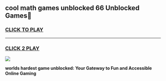
## cool math games unblocked 66 Unblocked Games👋
<h3>
<a href="https://premium.freeplayer.one?title=cool_math_games_unblocked_66&ref=16F">CLICK TO PLAY</a></h3>
<hr>

<h3>
<a href="https://premium.freeplayer.one?title=cool_math_games_unblocked_66&ref=16F">CLICK 2 PLAY</a>
  
</h3>

<a href="https://premium.freeplayer.one?title=cool_math_games_unblocked_66&ref=16F/"><img src="https://clearcache.store/games.png"></a>


**worlds hardest game unblocked: Your Gateway to Fun and Accessible Online Gaming**
